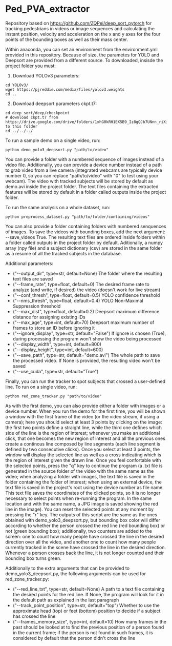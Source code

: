 # Ped_PVA_extractor
Repository based on https://github.com/ZQPei/deep_sort_pytorch for tracking pedestrians in videos or image sequences and calculating the instant position, velocity and acceleration on the x and y axes for the four points of the bounding boxes as well as their mass center.

Within anaconda, you can set an environment from the environment.yml provided in this repository. Because of size, the parametes for YOLO and Deepsort are provided from a different source. To downloaded, insisde the project folder you must:

1. Download YOLOv3 parameters:
```
cd YOLOv3/
wget https://pjreddie.com/media/files/yolov3.weights
cd ..
```

2. Download deepsort parameters ckpt.t7:
```
cd deep_sort/deep/checkpoint
# download ckpt.t7 from 
https://drive.google.com/drive/folders/1xhG0kRH1EX5B9_Iz8gQJb7UNnn_riXi6 to this folder
cd ../../../
```  

To run a sample demo on a single video, run: 
```
python demo_yolo3_deepsort.py "path/to/video"
```
You can provide a folder with a numbered sequence of images instead of a video file. Additionally, you can provide a device number instead of a path to grab video from a live camera (integrated webcams are typically device number 0, so you can replace "path/to/video" with "0" to test using your webcam). The video with tracked subjects will be stored by default as demo.avi inside the project folder. The text files containing the extracted features will be stored by default in a folder called outputs inside the project folder.

To run the same analysis on a whole dataset, run: 
```
python preprocess_dataset.py "path/to/folder/containing/videos"
```
You can also provide a folder containing folders with numbered senquences of images. To save the videos with bounding boxes, add the next argument: --save_videos True. The resulting text files are ordered inside folders within a folder called outputs in the project folder by default. Aditionally, a numpy array (npy file) and a subject dictionary (csv) are stored in the same folder as a resume of all the tracked subjects in the database.

Additional parameters:

* ("--output_dir", type=str, default=None) The folder where the resulting text files are saved
* ("--frame_rate", type=float, default=0) The desired frame rate to analyze (and write, if desired) the video (doesn't work for live stream)
* ("--conf_thresh", type=float, default=0.5) YOLO confidence threshold 
* ("--nms_thresh", type=float, default=0.4) YOLO Non-Maximal Suppression threshold
* ("--max_dist", type=float, default=0.2) Deepsort maximum difference distance for assigning existing IDs 
* ("--max_age", type=int, default=70) Deepsort maximum number of frames to store an ID before ignoring it
* ("--ignore_display", type=str, default="False") If ignore is chosen (True), during processing the program won't show the video being processed
* ("--display_width", type=int, default=800)
* ("--display_height", type=int, default=600)
* ("--save_path", type=str, default="demo.avi") The whole path to save the processed video. If None is provided, the resulting video won't be saved
* ("--use_cuda", type=str, default="True")

Finally, you can run the tracker to spot subjects that crossed a user-defined line. To run on a single video, run:
```
python red_zone_tracker.py "path/to/video"
```
As with the first demo, you can also provide either a folder with images or a device number. When you run the demo for the first time, you will be shown a window with the first frame of the video (or the video stream, if using a camera); here you should select at least 3 points by clicking on the image: the first two points define a straight line, while the third one defines which side of the line is the region of interest; whenever you make an additional click, that one becomes the new region of interest and all the previous ones create a continous line composed by line segments (each line segment is defined by two consecutive clicks). Once you select at least 3 points, the window will display the selected line as well as a cross indicating which is the region of interest given the drawn line. Once you feel confortable with the selected points, press the "q" key to continue the program (a .txt file is generated in the source folder of the video with the same name as the video; when analyzing a folder with images, the text file is saved in the folder containing the folder of interest; when using an external device, the text file is saved in the project's root using the device number as file name. This text file saves the coordinates of the clicked points, so it is no longer necessary to select points when re-running the program. In the same location and with the same name, a JPG image is saved showing the red line in the image). You can reset the selected points at any moment by pressing the "r" key. The outputs of this script are the same as the ones obtained with demo_yolo3_deepsort.py, but bounding box color will differ according to whether the person crossed the red line (red bounding box) or not (green bounding box); additionally, two counters are added to the screen: one to count how many people have crossed the line in the desired direction over all the video, and another one to count how many people currently tracked in the scene have crossed the line in the desired direction. Whenever a person crosses back the line, it is not longer counted and their bounding box turns green.

Additionally to the extra arguments that can be provided to demo_yolo3_deepsort.py, the following arguments can be used for red_zone_tracker.py:

* ("--red_line_txt", type=str, default=None) A path to a text file containing the desired points for the red line. If None, the program will look for it in the default path as explained in the last paragraph
* ("--track_point_position", type=str, default="top") Whether to use the approximate head (top) or feet (bottom) position to decide if a subject has crossed the line
* ("--frames_memory_size", type=int, default=10) How many frames in the past should be looked at to find the previous position of a person found in the current frame; if the person is not found in such frames, it is considered by default that the person didn't cross the line
